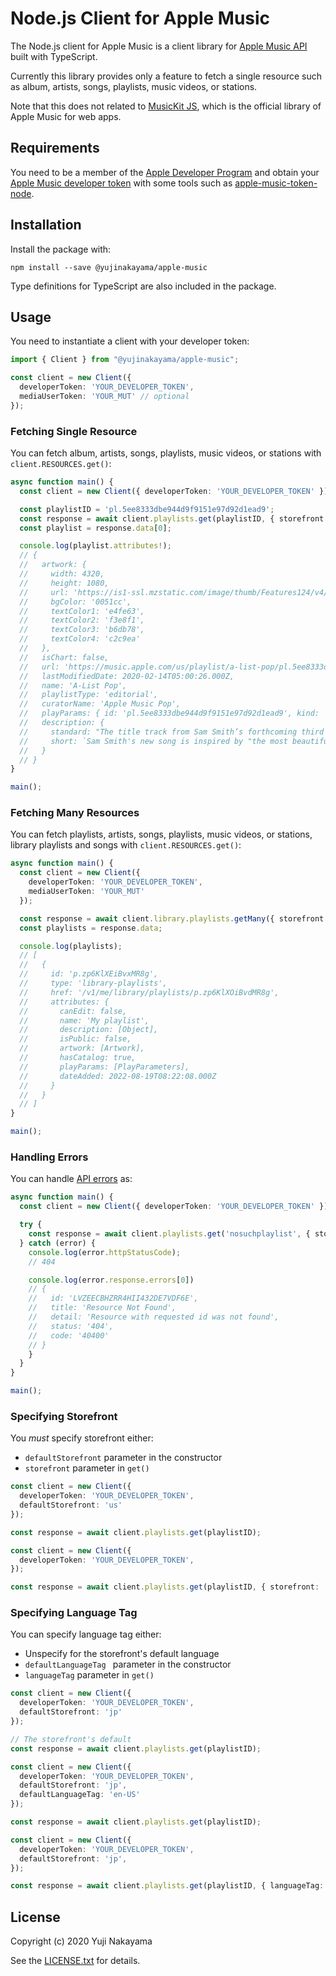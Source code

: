 # Node.js Client for Apple Music

The Node.js client for Apple Music is a client library for [Apple Music API](https://developer.apple.com/documentation/applemusicapi) built with TypeScript.

Currently this library provides only a feature to fetch a single resource such as album, artists, songs, playlists, music videos, or stations.

Note that this does not related to [MusicKit JS](https://developer.apple.com/documentation/musickitjs), which is the official library of Apple Music for web apps.

## Requirements

You need to be a member of the [Apple Developer Program](https://developer.apple.com/programs/) and obtain your [Apple Music developer token](https://developer.apple.com/documentation/applemusicapi/getting_keys_and_creating_tokens) with some tools such as [apple-music-token-node](https://github.com/sheminusminus/apple-music-token-node).

## Installation

Install the package with:

```
npm install --save @yujinakayama/apple-music
```

Type definitions for TypeScript are also included in the package.

## Usage

You need to instantiate a client with your developer token:

```typescript
import { Client } from "@yujinakayama/apple-music";

const client = new Client({ 
  developerToken: 'YOUR_DEVELOPER_TOKEN',
  mediaUserToken: 'YOUR_MUT' // optional
});
```

### Fetching Single Resource

You can fetch album, artists, songs, playlists, music videos, or stations with `client.RESOURCES.get()`:

```typescript
async function main() {
  const client = new Client({ developerToken: 'YOUR_DEVELOPER_TOKEN' });

  const playlistID = 'pl.5ee8333dbe944d9f9151e97d92d1ead9';
  const response = await client.playlists.get(playlistID, { storefront: 'us' });
  const playlist = response.data[0];

  console.log(playlist.attributes!);
  // {
  //   artwork: {
  //     width: 4320,
  //     height: 1080,
  //     url: 'https://is1-ssl.mzstatic.com/image/thumb/Features124/v4/f7/25/2e/f7252e6c-921b-6475-7b34-754f3ca0ef1a/source/{w}x{h}cc.jpeg',
  //     bgColor: '0051cc',
  //     textColor1: 'e4fe63',
  //     textColor2: 'f3e8f1',
  //     textColor3: 'b6db78',
  //     textColor4: 'c2c9ea'
  //   },
  //   isChart: false,
  //   url: 'https://music.apple.com/us/playlist/a-list-pop/pl.5ee8333dbe944d9f9151e97d92d1ead9',
  //   lastModifiedDate: 2020-02-14T05:00:26.000Z,
  //   name: 'A-List Pop',
  //   playlistType: 'editorial',
  //   curatorName: 'Apple Music Pop',
  //   playParams: { id: 'pl.5ee8333dbe944d9f9151e97d92d1ead9', kind: 'playlist' },
  //   description: {
  //     standard: "The title track from Sam Smith’s forthcoming third album, “To Die For” was inspired by Abbot Kinney—the iconic beach-adjacent boulevard in Los Angeles’ Venice neighborhood. “I was walking down there on a Sunday and everyone was happy because everyone's happy on that road,” Smith tells Apple Music. “Just partners everywhere, kissing, and families. And it's basically about that—about feeling alone and feeling like you're on the outside watching everyone else together.” Add A-List Pop to your library to stay up on the latest and greatest pop music.",
  //     short: `Sam Smith's new song is inspired by "the most beautiful road in America."`
  //   }
  // }
}

main();
```

### Fetching Many Resources

You can fetch playlists, artists, songs, playlists, music videos, or stations, library playlists and songs with `client.RESOURCES.get()`:

```typescript
async function main() {
  const client = new Client({ 
    developerToken: 'YOUR_DEVELOPER_TOKEN',
    mediaUserToken: 'YOUR_MUT'
  });

  const response = await client.library.playlists.getMany({ storefront: 'us' });
  const playlists = response.data;

  console.log(playlists); 
  // [
  //   {
  //     id: 'p.zp6KlXEiBvxMR8g',
  //     type: 'library-playlists',
  //     href: '/v1/me/library/playlists/p.zp6KlXOiBvdMR8g',
  //     attributes: {
  //       canEdit: false,
  //       name: 'My playlist',  
  //       description: [Object],
  //       isPublic: false,
  //       artwork: [Artwork],
  //       hasCatalog: true,
  //       playParams: [PlayParameters],
  //       dateAdded: 2022-08-19T08:22:08.000Z
  //     }
  //   }
  // ]
}

main();
```

### Handling Errors

You can handle [API errors](https://developer.apple.com/documentation/applemusicapi/error) as:

```typescript
async function main() {
  const client = new Client({ developerToken: 'YOUR_DEVELOPER_TOKEN' });

  try {
    const response = await client.playlists.get('nosuchplaylist', { storefront: 'us' });
  } catch (error) {
    console.log(error.httpStatusCode);
    // 404

    console.log(error.response.errors[0])
    // {
    //   id: 'LVZEECBHZRR4HII432DE7VDF6E',
    //   title: 'Resource Not Found',
    //   detail: 'Resource with requested id was not found',
    //   status: '404',
    //   code: '40400'
    // }
    }
  }
}

main();
```

### Specifying Storefront

You _must_ specify storefront either:

* `defaultStorefront` parameter in the constructor
* `storefront` parameter in `get()`

```typescript
const client = new Client({
  developerToken: 'YOUR_DEVELOPER_TOKEN',
  defaultStorefront: 'us'
});

const response = await client.playlists.get(playlistID);
```

```typescript
const client = new Client({
  developerToken: 'YOUR_DEVELOPER_TOKEN',
});

const response = await client.playlists.get(playlistID, { storefront: 'us' });
```

### Specifying Language Tag

You can specify language tag either:

* Unspecify for the storefront's default language 
* `defaultLanguageTag ` parameter in the constructor
* `languageTag` parameter in `get()`

```typescript
const client = new Client({
  developerToken: 'YOUR_DEVELOPER_TOKEN',
  defaultStorefront: 'jp'
});

// The storefront's default
const response = await client.playlists.get(playlistID);
```

```typescript
const client = new Client({
  developerToken: 'YOUR_DEVELOPER_TOKEN',
  defaultStorefront: 'jp',
  defaultLanguageTag: 'en-US'
});

const response = await client.playlists.get(playlistID);
```

```typescript
const client = new Client({
  developerToken: 'YOUR_DEVELOPER_TOKEN',
  defaultStorefront: 'jp',
});

const response = await client.playlists.get(playlistID, { languageTag: 'en-US' });
```

## License

Copyright (c) 2020 Yuji Nakayama

See the [LICENSE.txt](LICENSE.txt) for details.
